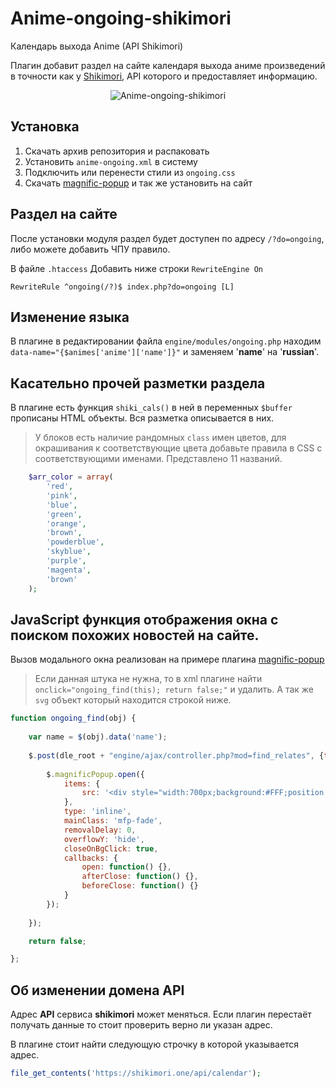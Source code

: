 # Anime-ongoing-shikimori
Календарь выхода Anime (API Shikimori)

Плагин добавит раздел на сайте календаря выхода аниме произведений в точности как у [Shikimori](https://shikimori.one/api/doc), API которого и предоставляет информацию.

<p align="center">
<img src="https://user-images.githubusercontent.com/44625352/178162946-5e767cf3-313e-4ec1-bcb6-617ffd3aa7f6.jpg" alt="Anime-ongoing-shikimori">
</p>

## Установка
1. Скачать архив репозитория и распаковать
2. Установить `anime-ongoing.xml` в систему
3. Подключить или перенести стили из `ongoing.css`
4. Скачать [magnific-popup](https://dimsemenov.com/plugins/magnific-popup/) и так же установить на сайт

## Раздел на сайте
После установки модуля раздел будет доступен по адресу `/?do=ongoing`, либо можете добавить ЧПУ правило.

В файле `.htaccess` Добавить ниже строки `RewriteEngine On`
```
RewriteRule ^ongoing(/?)$ index.php?do=ongoing [L]
```

## Изменение языка
В плагине в редактировании файла `engine/modules/ongoing.php` находим `data-name="{$animes['anime']['name']}"` и заменяем '**name**' на '**russian**'.

## Касательно прочей разметки раздела
В плагине есть функция `shiki_cals()` в ней в переменных `$buffer` прописаны HTML объекты. Вся разметка описывается в них.

> У блоков есть наличие рандомных `class` имен цветов, для окрашивания к соответствующие цвета добавьте правила в CSS с соответствующими именами.
> Представлено 11 названий.
```php
	$arr_color = array(
		'red',
		'pink',
		'blue',
		'green',
		'orange',
 		'brown',
		'powderblue',
		'skyblue',
		'purple',
		'magenta',
		'brown'
	);
  ```

## JavaScript функция отображения окна с поиском похожих новостей на сайте.
Вызов модального окна реализован на примере плагина [magnific-popup](https://dimsemenov.com/plugins/magnific-popup/)

> Если данная штука не нужна, то в xml плагине найти `onclick="ongoing_find(this); return false;"` и удалить. А так же `svg` объект который находится строкой ниже.

```js
function ongoing_find(obj) {
    
    var name = $(obj).data('name');
    
    $.post(dle_root + "engine/ajax/controller.php?mod=find_relates", {title: name, mode: 1, accuracy_find: 1, user_hash: dle_login_hash}, function(data) {
        
        $.magnificPopup.open({
            items: {
                src: '<div style="width:700px;background:#FFF;position:relative;margin:0 auto;padding:25px 10px 10px;" class="clrfix">'+data+'</div>'
            },
            type: 'inline',
            mainClass: 'mfp-fade',
            removalDelay: 0,
            overflowY: 'hide',
            closeOnBgClick: true,
            callbacks: {
                open: function() {},
                afterClose: function() {},         
                beforeClose: function() {}
            }        
        });
            
    });

    return false;

};
```

## Об изменении домена API
Адрес **API** сервиса **shikimori** может меняться. Если плагин перестаёт получать данные то стоит проверить верно ли указан адрес.

В плагине стоит найти следующую строчку в которой указывается адрес.
```php
file_get_contents('https://shikimori.one/api/calendar');
```
